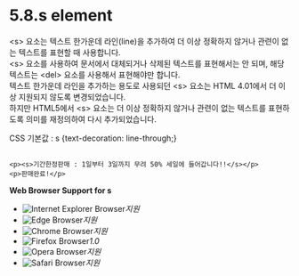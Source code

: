 # 5.8.s element

&lt;s&gt; 요소는 텍스트 한가운데 라인\(line\)을 추가하여 더 이상 정확하지 않거나 관련이 없는 텍스트를 표현할 때 사용합니다.  
&lt;s&gt; 요소를 사용하여 문서에서 대체되거나 삭제된 텍스트를 표현해서는 안 되며, 해당 텍스트는 &lt;del&gt; 요소를 사용해서 표현해야만 합니다.  
텍스트 한가운데 라인을 추가하는 용도로 사용되던 &lt;s&gt; 요소는 HTML 4.01에서 더 이상 지원되지 않도록 변경되었습니다.  
하지만 HTML5에서 &lt;s&gt; 요소는 더 이상 정확하지 않거나 관련이 없는 텍스트를 표현하도록 의미를 재정의하여 다시 추가되었습니다.  
  
CSS 기본값 : s {text-decoration: line-through;}

```text

<p><s>기간한정판매 : 1일부터 3일까지 무려 50% 세일에 들어갑니다!!</s></p>
<p>판매완료!</p>
```

**Web Browser Support for s**

* ![Internet Explorer Browser](images/icon/ico_ie-true.png)_지원_
* ![Edge Browser](images/icon/ico_edge-true.png)_지원_
* ![Chrome Browser](images/icon/ico_chrome-true.png)_지원_
* ![Firefox Browser](images/icon/ico_firefox-true.png)_1.0_
* ![Opera Browser](images/icon/ico_opera-true.png)_지원_
* ![Safari Browser](images/icon/ico_safari-true.png)_지원_

